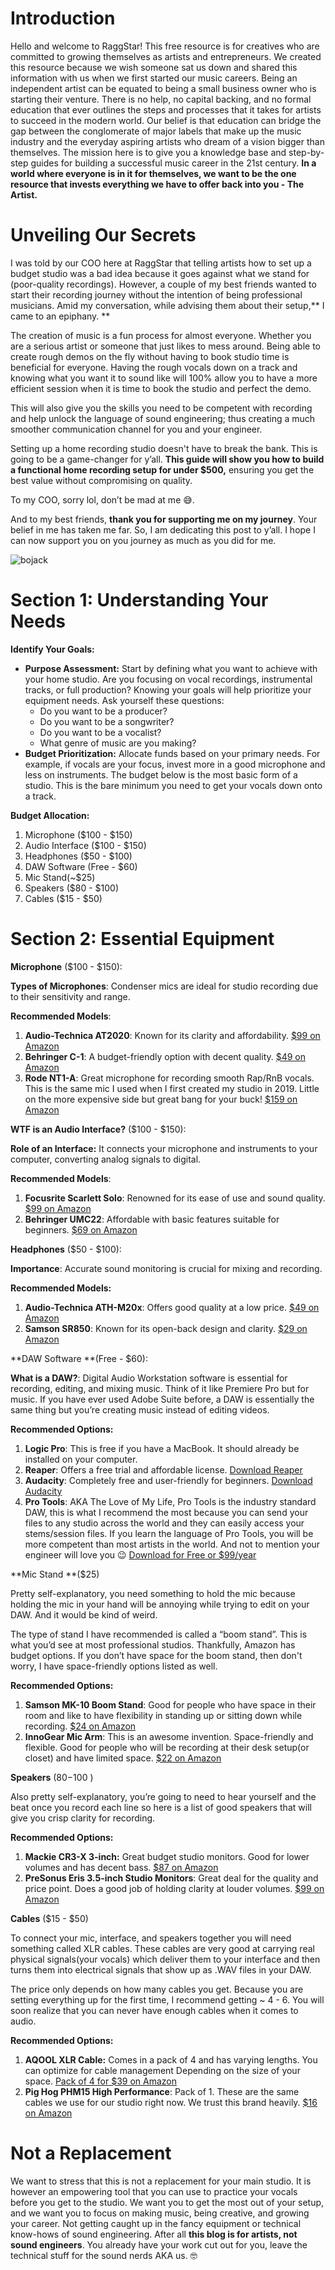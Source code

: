 <script lang='ts'>
  import BlogPageTemplate from '$lib/components/blog/BlogPageTemplate.svelte';
  import type { BlogCardProps } from '$lib/managers/BlogManager';
  import { orderedBlogPosts } from '$lib/managers/BlogManager';
  import { page } from '$app/stores';

  const blogPostInfo: BlogCardProps = orderedBlogPosts.find((post) => post.slug === $page.route.id?.split('/')[3]);
  const assetsUrl = `/blog/${blogPostInfo.image}`;

  const gif1 = `${assetsUrl}/gif1.gif`;
</script>

<BlogPageTemplate
  title={blogPostInfo.title}
  subtitle={blogPostInfo.subtitle}
  published_date={blogPostInfo.date_published}
  coverImg={blogPostInfo.image}>

# Introduction
Hello and welcome to RaggStar! This free resource is for creatives who are committed to growing themselves as artists and entrepreneurs. We created this resource because we wish someone sat us down and shared this information with us when we first started our music careers. Being an independent artist can be equated to being a small business owner who is starting their venture. There is no help, no capital backing, and no formal education that ever outlines the steps and processes that it takes for artists to succeed in the modern world. Our belief is that education can bridge the gap between the conglomerate of major labels that make up the music industry and the everyday aspiring artists who dream of a vision bigger than themselves. The mission here is to give you a knowledge base and step-by-step guides for building a successful music career in the 21st century. **In a world where everyone is in it for themselves, we want to be the one resource that invests everything we have to offer back into you - The Artist.**

# Unveiling Our Secrets

I was told by our COO here at RaggStar that telling artists how to set up a budget studio was a bad idea because it goes against what we stand for (poor-quality recordings). However, a couple of my best friends wanted to start their recording journey without the intention of being professional musicians. Amid my conversation, while advising them about their setup,** I came to an epiphany. **

The creation of music is a fun process for almost everyone. Whether you are a serious artist or someone that just likes to mess around. Being able to create rough demos on the fly without having to book studio time is beneficial for everyone. Having the rough vocals down on a track and knowing what you want it to sound like will 100% allow you to have a more efficient session when it is time to book the studio and perfect the demo.

This will also give you the skills you need to be competent with recording and help unlock the language of sound engineering; thus creating a much smoother communication channel for you and your engineer.

Setting up a home recording studio doesn't have to break the bank. This is going to be a game-changer for y’all. **This guide will show you how to build a functional home recording setup for under $500,** ensuring you get the best value without compromising on quality.

To my COO, sorry lol, don’t be mad at me 😅.

And to my best friends, **thank you for supporting me on my journey**. Your belief in me has taken me far. So, I am dedicating this post to y’all. I hope I can now support you on you journey as much as you did for me.

![bojack]({gif1})

# Section 1: Understanding Your Needs

**Identify Your Goals:**



* **Purpose Assessment:** Start by defining what you want to achieve with your home studio. Are you focusing on vocal recordings, instrumental tracks, or full production? Knowing your goals will help prioritize your equipment needs. Ask yourself these questions:
    * Do you want to be a producer?
    * Do you want to be a songwriter?
    * Do you want to be a vocalist?
    * What genre of music are you making?
* **Budget Prioritization:** Allocate funds based on your primary needs. For example, if vocals are your focus, invest more in a good microphone and less on instruments. The budget below is the most basic form of a studio. This is the bare minimum you need to get your vocals down onto a track.

**Budget Allocation:**

1. Microphone ($100 - $150)
2. Audio Interface ($100 - $150)
3. Headphones ($50 - $100)
4. DAW Software (Free - $60)
5. Mic Stand(~$25)
6. Speakers ($80 - $100)
7. Cables ($15 - $50)


# Section 2: Essential Equipment

**Microphone** ($100 - $150):

**Types of Microphones**: Condenser mics are ideal for studio recording due to their sensitivity and range.

**Recommended Models**:



1. **Audio-Technica AT2020**: Known for its clarity and affordability. [$99 on Amazon](https://www.amazon.com/Technica-AT2020-Side-Address-Cardioid-Condenser/dp/B00RLAKUQ6/ref=sr_1_2?crid=6AY1JIXT21LO&dib=eyJ2IjoiMSJ9.aQWWS2DwymHkJf0peazPli34zGCCOwqk_a1pLhdx90v9GJ-0HSa2Y3Bcbdj32PAWUykr-i8Cck9TFVDSKF5qI3ZBusfCUr7ZCanNpSL7aTrghgr8UGY0v_5xb_jDNPsSlb_m6wr80Awq1yl5WXaaX7qXWPfFptXlyM5iueObExs7HrkjEx6EcOlFl9PZaiUt4eQ3qn8o083xYxivZ-NXPMQ-W5OhZ6gqSCyCAa6TeNgq8NwVlFrKoimBsJej0qEv_dATm53tG7eGYfHpIMj_f8G-bjII-D9kkH0ox6C-USY.WzSHRRkOh6pF9VZlaW-R1DL4DAzWtO1YMgSVmeh7Rwk&dib_tag=se&keywords=at%2B2020&qid=1715567303&sprefix=at%2B2020%2Caps%2C100&sr=8-2&th=1)
2. **Behringer C-1**: A budget-friendly option with decent quality. [$49 on Amazon](https://www.amazon.com/Behringer-Professional-Large-Diaphragm-Condenser-Microphone/dp/B000CZ0RLK/ref=pd_ci_mcx_mh_mcx_views_0?pd_rd_w=3TgYk&content-id=amzn1.sym.8b590b55-908d-4829-9f90-4c8752768e8b%3Aamzn1.symc.40e6a10e-cbc4-4fa5-81e3-4435ff64d03b&pf_rd_p=8b590b55-908d-4829-9f90-4c8752768e8b&pf_rd_r=B38TQBPH16Y289VN2CJK&pd_rd_wg=57idR&pd_rd_r=c7e71b9c-780e-41ce-8308-34a284f50a00&pd_rd_i=B000CZ0RLK)
3. **Rode NT1-A**: Great microphone for recording smooth Rap/RnB vocals. This is the same mic I used when I first created my studio in 2019. Little on the more expensive side but great bang for your buck!  [$159 on Amazon](https://www.amazon.com/Signature-Condenser-Microphone-Shockmount-Filter/dp/B0CKVD62NX/ref=sr_1_2?crid=3QQPNHAB1WWG5&dib=eyJ2IjoiMSJ9.AVKibzjD06rcLC1ZWjXjErv95LVkfbmFUbFbr63y-u8IDaWKliGLJ0g9hScBrF-mV0jFFplBfhYux84kLnaT32LRjserJsvyzt1xtZvV0oVNjWrOTB5-eSVr2P1wHVHEYXymkDV6zmrVDlwGfWGYoV_w2TpVm4MgzVspDq-NHhb7Hi1ABSZLMGEdG3STxvobS74VKUP14QfD5ilRKKe2zZgj4r5kDbk1G94at-sxS3FtPNiN5o1EX41TH1eiTh2mNsL7lYDiULvvbsem8mOL2AG5FO32Xg-9vW1OuxWRcZw.PelOWXtFY_iA5DoNq9fjGLXy-r3C8OQg6_o7Bx8AtT4&dib_tag=se&keywords=rode%2Bnt1&qid=1715567568&s=musical-instruments&sprefix=rode%2Bnt1%2Cmi%2C83&sr=1-2&th=1)

**WTF is an Audio Interface?** ($100 - $150):

**Role of an Interface:** It connects your microphone and instruments to your computer, converting analog signals to digital.

**Recommended Models**:



1. **Focusrite Scarlett Solo**: Renowned for its ease of use and sound quality. [$99 on Amazon](https://www.amazon.com/Focusrite-Scarlett-Audio-Interface-Tools/dp/B07QR6Z1JB/ref=sr_1_2?crid=36REKS1WSYMQF&dib=eyJ2IjoiMSJ9.ZnWMY84VwovG6mrVRbw2lJoKmMvWN-uqqj921iUUdQx47JiKRYfYFclxlAtHwyQfL2W9SyremKcsY3TdXCA8v5hJ1G0htq6LFdlv_kQHIj6kBdI91KlaccEDooy9NeZ6cN7wyl-ZuVf_Rh8NAF0ac0Dohx4bC96oV_bHeiDcfmXEqW5tPJUahHfg3WJLkr-Qn5iMafxCsYLQAJY0GA2AaPlL165w7mLYILJMEO_UHyk6xH7QO8RP7D5JeCEXV9TUeQaLNRGK509yAmxlnb3RbQHtnb-P5CSwGptJ48alQj8.9NTHDkWprLa7F7_I7k7r8e9HGbv2xc86NHxc4BmJYao&dib_tag=se&keywords=focusrite+scarlett+solo&qid=1715567861&s=musical-instruments&sprefix=focusrite%2Cmi%2C89&sr=1-2)
2. **Behringer UMC22**: Affordable with basic features suitable for beginners. [$69 on Amazon](https://www.amazon.com/Behringer-UMC22-BEHRINGER-audio-interface/dp/B00FFIGZF6/ref=sr_1_2?crid=3020QRK0WIUWA&dib=eyJ2IjoiMSJ9.867q0CXui6WEscMrk22itTfps3VSV-j2RdwuZvvM54D3_OXDPeq7_ug4JbIy804vioT81Qcs5Aru2-r_R4Is-nqKx5GOAE7kq6X17VXho6MZAQCEkNvZj92_ytSdoZkGM8PCMz7lJXe2DO6OKuMQeZ_4j3f13LnqW5zntAlP3WyOz9wf6t3UvOmE-1zPXVSWRhmuglbpny9aiq_WqtxYjQSAt6d9w82cnI63B-nNzrfPst5e0lC16sEy39LDUyQbWGl_n24Nv1SiF9Ooe_kl_tRIMetU3JO1eDeI6TpO_64.MCQGKNaB57i3GLeGCVXRN9aEKOtv98dA2GM3DT0pcWI&dib_tag=se&keywords=behringer+mc22&qid=1715567936&s=musical-instruments&sprefix=behringer+mc2%2Cmi%2C94&sr=1-2)

**Headphones** ($50 - $100):

**Importance**: Accurate sound monitoring is crucial for mixing and recording.

**Recommended Models:**



1. **Audio-Technica ATH-M20x**: Offers good quality at a low price. [$49 on Amazon](https://www.amazon.com/Audio-Technica-ATH-M20x-Professional-Monitor-Headphones/dp/B00HVLUR18/ref=sr_1_1?crid=369GDQJLWHLJ2&dib=eyJ2IjoiMSJ9.U367j2JZJHo3EEI1Ku7LFE-_yBmY4t0QNoQuLZm0dcoiQIauWCRvcwahknSx4yF7nYvMMxrELCgrufUPUjw1Tv5Qt0PW4jdX1HalEM5tiYvCB0vPdofjP66IguvneBUFT9MFiJe5FdvzV0Px8_8mjA.D1FP9vh_6cZFGIfsxJvRMQG35R8n6VpFJ_ERNEcguHc&dib_tag=se&keywords=ath+m20&qid=1715568079&s=musical-instruments&sprefix=athx+m+20%2Cmi%2C84&sr=1-1)
2. **Samson SR850**: Known for its open-back design and clarity. [$29 on Amazon](https://www.amazon.com/Samson-Professional-Semi-Open-Reference-Headphones/dp/B084QCYXVQ/ref=sr_1_4?crid=1JYW86EZ4R1KB&dib=eyJ2IjoiMSJ9.vnG-fJhVGdwxG-bzu9L88J1V615JSRR8jawQKnVn1Ut8R6kj3akiYrXCI-uuYWKWFDxFN-VKBbAwRaDbAZl9hXWm8MPs7C3LI9axqAm38TzWEYIXkeGKI-6DgYio0a12RDumaOnCB2qOLFT3VU-73op53_WH-pP-PsQYyyYAdRSG3duWQAQEcF2UvcIerQRIblfzfLNDNmUTSQ3azzOYl4GZOa1cSRgt7U6eewL6IIOXvOLmCKMKN1BU9ur8cp2ZYmshoaiAr00bB2vvf_mVbRzg0LsMEqVjMPJBz5nok6c.XSpZFY1TSAWu025dB442TFPiqUa6jr3O8GvrSwh9ySk&dib_tag=se&keywords=samson+sr850&qid=1715568125&s=musical-instruments&sprefix=samson+%2Cmi%2C87&sr=1-4)

**DAW Software **(Free - $60):

**What is a DAW?**: Digital Audio Workstation software is essential for recording, editing, and mixing music. Think of it like Premiere Pro but for music. If you have ever used Adobe Suite before, a DAW is essentially the same thing but you’re creating music instead of editing videos.

**Recommended Options:**



1. **Logic Pro**: This is free if you have a MacBook. It should already be installed on your computer.
2. **Reaper**: Offers a free trial and affordable license. [Download Reaper ](https://www.reaper.fm/)
3. **Audacity**: Completely free and user-friendly for beginners. [Download Audacity](https://www.audacityteam.org/)
4. **Pro Tools**: AKA The Love of My Life, Pro Tools is the industry standard DAW, this is what I recommend the most because you can send your files to any studio across the world and they can easily access your stems/session files. If you learn the language of Pro Tools, you will be more competent than most artists in the world. And not to mention your engineer will love you 😉 [Download for Free or $99/year](https://www.avid.com/pro-tools)

**Mic Stand **($25)

Pretty self-explanatory, you need something to hold the mic because holding the mic in your hand will be annoying while trying to edit on your DAW. And it would be kind of weird.

The type of stand I have recommended is called a “boom stand”. This is what you’d see at most professional studios. Thankfully, Amazon has budget options. If you don’t have space for the boom stand, then don't worry, I have space-friendly options listed as well.

**Recommended Options:**



1. **Samson MK-10 Boom Stand**: Good for people who have space in their room and like to have flexibility in standing up or sitting down while recording. [$24 on Amazon](https://www.amazon.com/Samson-MK-10-Microphone-Boom-Stand/dp/B003CLIPHO/ref=sr_1_21?crid=3CK702RH7KSLK&dib=eyJ2IjoiMSJ9.9yFgi-JdFRFsvWsMM8B75U_IRfZaUy6VEnJ5mAtNC11WxzVEf1arQylBPH_sbGpLJ0hVfAGkX3CkCBlUraTx4cGk5ln3T774gCHqinBGzBihv2C922_C2v7oWyS3P9bZ1MtM6DJk9_7_f17uY8KT9HeCyI8cHtA3KDhsGDgl2gK562Fv3DwTikGWbJWQTjF9AqBz399ju4t7RYtGhLv7jYdiVV5HkDJ9L9NU8icCHJgBSMbAe-vc1_G5rwq3cGOjLriwygtQ0uFYFfir1w2t8N9shourrqYK53wbkwWnTf0.OY1aM3ysKUEo0zmdCok5lqOSm-Ny_pKHMmK1zSfJZq8&dib_tag=se&keywords=mic%2Bstand&qid=1715568799&s=musical-instruments&sprefix=mic%2Bstand%2Cmi%2C89&sr=1-21&th=1)
2. **InnoGear Mic Arm**: This is an awesome invention. Space-friendly and flexible. Good for people who will be recording at their desk setup(or closet) and have limited space.  [$22 on Amazon](https://www.amazon.com/InnoGear-Microphone-Adjustable-Suspension-Microphones/dp/B07X1ZWS2H/ref=sr_1_23?crid=3CK702RH7KSLK&dib=eyJ2IjoiMSJ9.9yFgi-JdFRFsvWsMM8B75U_IRfZaUy6VEnJ5mAtNC11WxzVEf1arQylBPH_sbGpLJ0hVfAGkX3CkCBlUraTx4cGk5ln3T774gCHqinBGzBihv2C922_C2v7oWyS3P9bZ1MtM6DJk9_7_f17uY8KT9HeCyI8cHtA3KDhsGDgl2gK562Fv3DwTikGWbJWQTjF9AqBz399ju4t7RYtGhLv7jYdiVV5HkDJ9L9NU8icCHJhBQd3neJVW0VncdkeI89NJ5p8gPIqE2BR2QsYdj0hYXd9shourrqYK53wbkwWnTf0.GcuQqEOV0AMQ6D2Byu8z3fZdx4EQ6c1Fsy7bDY5IMUg&dib_tag=se&keywords=mic+stand&qid=1715569432&s=musical-instruments&sprefix=mic+stand%2Cmi%2C89&sr=1-23)

**Speakers** ($80-$100 )

Also pretty self-explanatory, you’re going to need to hear yourself and the beat once you record each line so here is a list of good speakers that will give you crisp clarity for recording.

**Recommended Options:**



1. **Mackie CR3-X 3-inch:** Great budget studio monitors. Good for lower volumes and has decent bass. [$87 on Amazon](https://www.amazon.com/Mackie-Creative-Reference-Multimedia-Professional/dp/B083N8N7TB/ref=sr_1_5?crid=1ZXMJ5Y1WYD1F&dib=eyJ2IjoiMSJ9.cU25dCikxNsxw2OKomG1-VVo_tfP9Gjdlbxib0uwgdOyqGN5sK40MZx4R9GDHnUKZM95xrLTIMB8MqxL8dh2zuwqWv1G0nhkMHDtbBE85lNQtme1Y4t2lHZq5VmiEdsJK_FRcME6_X5zAfWuxLUsh6uZete9DpbAl0SOoaxLErN2cekq8tsJI-B5Z2ewOZUYhAqzsIusoQ1MNj9Im-o7_4iv10q5xRydz9JpEKC3WisFDfthrwJGQd2r9fbxvE-GhWry5RvRkWeV8BIIJx77GioFveby-JDUGbJm6MjtceI.nlE81KWzDf_tra_eztpMKw8CVJrBu69pEtZymCQBSlk&dib_tag=se&keywords=studio+speakers&qid=1715569868&s=musical-instruments&sprefix=studio+speaker%2Cmi%2C90&sr=1-5)
2. **PreSonus Eris 3.5-inch Studio Monitors**: Great deal for the quality and price point. Does a good job of holding clarity at louder volumes. [$99 on Amazon](https://www.amazon.com/PreSonus-Eris-3-5-Gen-Studio-Quality/dp/B0C88ZB3D9/ref=sr_1_4?crid=1ZXMJ5Y1WYD1F&dib=eyJ2IjoiMSJ9.cU25dCikxNsxw2OKomG1-VVo_tfP9Gjdlbxib0uwgdOyqGN5sK40MZx4R9GDHnUKZM95xrLTIMB8MqxL8dh2zuwqWv1G0nhkMHDtbBE85lNQtme1Y4t2lHZq5VmiEdsJK_FRcME6_X5zAfWuxLUsh6uZete9DpbAl0SOoaxLErN2cekq8tsJI-B5Z2ewOZUYhAqzsIusoQ1MNj9Im-o7_4iv10q5xRydz9JpEKC3WisFDfthrwJGQd2r9fbxvE-GhWry5RvRkWeV8BIIJx77GioFveby-JDUGbJm6MjtceI.nlE81KWzDf_tra_eztpMKw8CVJrBu69pEtZymCQBSlk&dib_tag=se&keywords=studio+speakers&qid=1715569965&s=musical-instruments&sprefix=studio+speaker%2Cmi%2C90&sr=1-4)

**Cables** ($15 - $50)

To connect your mic, interface, and speakers together you will need something called XLR cables. These cables are very good at carrying real physical signals(your vocals) which deliver them to your interface and then turns them into electrical signals that show up as .WAV files in your DAW.

The price only depends on how many cables you get. Because you are setting everything up for the first time, I recommend getting ~ 4 - 6. You will soon realize that you can never have enough cables when it comes to audio.

**Recommended Options:**
1. **AQOOL XLR Cable:** Comes in a pack of 4 and has varying lengths. You can optimize for cable management Depending on the size of your space. [Pack of 4 for $39 on Amazon](https://www.amazon.com/Gold-Plated-Microphone-Colored-Connectors-Balanced/dp/B099NV8KX3/ref=sr_1_10?crid=295RPCCDQH7B&dib=eyJ2IjoiMSJ9.Qc7Bm99GBP3_XdgZcQz45pLZhntavP_ZIapgiw2A2phvEub6aPHLgEIw4eV4qW_w7U6ILzu6H6zCJs02kPrRDQWOtTu_wl9rUAbGxjkoF07jsZ9gxBkw3wKIBHrYnT_ogeW3juU5SOgr1hvwp_sCJZTiuTPwMqOEkeYWqvHtENtTXSQAFczYZ0Z28bmX1b3w2-1x6DRe0-CtRqQH_-58yQNt9zxK1BwVlvTN0izRB2Ql2hdqJk9cwwcAFAL3Jgv-tvmDTG0xZPhJoaPKsJucoQbPdGZ9gk_m14KUbbU9TA8.MeLmdvD9tjMmaQuweucekhM_192AP6P4OfmM8fZLD2M&dib_tag=se&keywords=xlr%2Bcables&qid=1715569658&s=musical-instruments&sprefix=xlr%2Bcables%2Cmi%2C96&sr=1-10&th=1)
2. **Pig Hog PHM15 High Performance**: Pack of 1. These are the same cables we use for our studio right now. We trust this brand heavily. [$16 on Amazon](https://www.amazon.com/PHM15-High-Performance-Microphone-Cable/dp/B004GHI5ZK/ref=sr_1_8?crid=295RPCCDQH7B&dib=eyJ2IjoiMSJ9.Qc7Bm99GBP3_XdgZcQz45pLZhntavP_ZIapgiw2A2phvEub6aPHLgEIw4eV4qW_w7U6ILzu6H6zCJs02kPrRDQWOtTu_wl9rUAbGxjkoF07jsZ9gxBkw3wKIBHrYnT_ogeW3juU5SOgr1hvwp_sCJZTiuTPwMqOEkeYWqvHtENtTXSQAFczYZ0Z28bmX1b3w2-1x6DRe0-CtRqQH_-58yQNt9zxK1BwVlvTN0izRB2Ql2hdqJk9cwwcAFAL3Jgv-tvmDTG0xZPhJoaPKsJucoQbPdGZ9gk_m14KUbbU9TA8.MeLmdvD9tjMmaQuweucekhM_192AP6P4OfmM8fZLD2M&dib_tag=se&keywords=xlr+cables&qid=1715570762&s=musical-instruments&sprefix=xlr+cables%2Cmi%2C96&sr=1-8)


# Not a Replacement

We want to stress that this is not a replacement for your main studio. It is however an empowering tool that you can use to practice your vocals before you get to the studio. We want you to get the most out of your setup, and we want you to focus on making music, being creative, and growing your career. Not getting caught up in the fancy equipment or technical know-hows of sound engineering. After all **this blog is for artists, not sound engineers**. You already have your work cut out for you, leave the technical stuff for the sound nerds AKA us.  🤓



</BlogPageTemplate>
